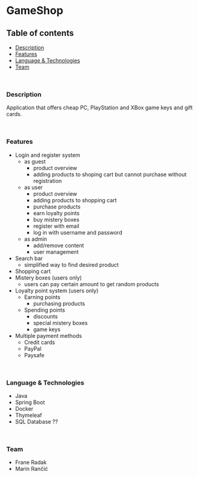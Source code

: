 # GameShop

## Table of contents

- [Description](#Description)
- [Features](#Features)
- [Language & Technologies](#Language&Technologies)
- [Team](#Team)

<br />

<a name="Description"/>

### Description

Application that offers cheap PC, PlayStation and XBox game keys and gift cards.

<br />

<a name="Features"/>

### Features

- Login and register system
  - as guest
    - product overview
    - adding products to shoping cart but cannot purchase without registration
  - as user
    - product overview
    - adding products to shopping cart
    - purchase products
    - earn loyalty points
    - buy mistery boxes
    - register with email
    - log in with username and password
  - as admin
    - add/remove content
    - user management
- Search bar
  - simplified way to find desired product
- Shopping cart
- Mistery boxes (users only)
  - users can pay certain amount to get random products
- Loyalty point system (users only)
  - Earning points
    - purchasing products
  - Spending points
    - discounts
    - special mistery boxes
    - game keys
- Multiple payment methods
  - Credit cards
  - PayPal
  - Paysafe

<br />

<a name="Language&Technologies"/>

### Language & Technologies

- Java
- Spring Boot
- Docker
- Thymeleaf
- SQL Database ??

<br />

<a name="Team"/>

###  Team

- Frane Radak 
- Marin Rančić
